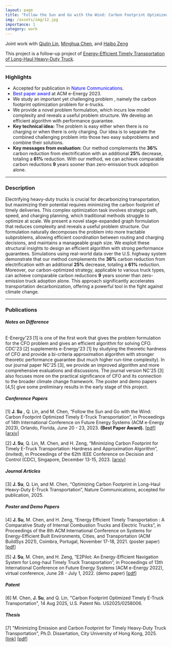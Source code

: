 ```yaml
---
layout: page
title: "Follow the Sun and Go with the Wind: Carbon Footprint Optimized Timely E-Truck Transportation"
img: /assets/img/12.jpg
importance: 1
category: work
---
```

Joint work with [Qiulin Lin](https://lin-qiulin.github.io/), [Minghua Chen](https://www.mhchen.com/), and [Haibo Zeng](https://www.faculty.ece.vt.edu/zeng/index.html)

This project is a follow-up project of [Energy-Efficient Timely Transportation of Long-Haul Heavy-Duty Truck](https://www.mhchen.com/projects/trucking.html).

---
### **Highlights**

- Accepted for publication in <span style="color:blue">Nature Communications</span>.
- <span style="color:blue">Best paper award</span> at ACM e-Energy 2023.
- We study an important yet challenging problem , namely the carbon footprint optimization problem for e-trucks.
- We provide a novel problem formulation, which incurs low model complexity and reveals a useful problem structure. We develop an efficient algorithm with performance guarantee.
- **Key technical idea:** The problem is easy either when there is no charging or when there is only charging. Our idea is to separate the combined challenging problem into those two easy subproblems and combine their solutions.
- **Key messages from evaluation:**
Our method complements the **36%** carbon reduction from electrification with an additional **25%** decrease, totaling a **61%** reduction. 
With our method, we can achieve comparable carbon reductions **9** years sooner than zero-emission truck adoption alone.

<!--
---

### **Slides**

<iframe  src="{{ '/assets/pdf/cfo.slides.pdf' | relative_url }}" width="100%" height="500">
</iframe>

<iframe src="https://onedrive.live.com/embed?resid=246D3C20B0FC822F%21350&amp;authkey=!AFe9PhuYTjFYlyE&amp;em=2&amp;wdAr=1.7777777777777777&amp;wdEaaCheck=0" width="100%" height="500px" frameborder="0">这是嵌入 <a target="_blank" href="https://office.com">Microsoft Office</a> 演示文稿，由 <a target="_blank" href="https://office.com/webapps">Office</a> 提供支持。</iframe>
-->
---

### **Description**

Electrifying heavy-duty trucks is crucial for decarbonizing transportation, but maximizing their potential requires minimizing the carbon footprint of timely deliveries. This complex optimization task involves strategic path, speed, and charging planning, which traditional methods struggle to optimize at scale. We present a novel stage-expanded graph formulation that reduces complexity and reveals a useful problem structure. Our formulation naturally decomposes the problem into more tractable subproblems, allowing efficient coordination between routing and charging decisions, and maintains a manageable graph size. We exploit these structural insights to design an efficient algorithm with strong performance guarantees. Simulations using real-world data over the U.S. highway system demonstrate that our method complements the **36%** carbon reduction from electrification with an additional **25%** decrease, totaling a **61%** reduction. Moreover, our carbon-optimized strategy, applicable to various truck types, can achieve comparable carbon reductions **9** years sooner than zero-emission truck adoption alone. 
This approach significantly accelerates transportation decarbonization, offering a powerful tool in the fight against climate change.

<!-- 
We study the carbon footprint optimization (CFO) of a heavy-duty e-truck traveling from an origin to a destination across a national highway network subject to a hard deadline, by optimizing path planning, speed planning, and intermediary charging planning. Such a CFO problem is essential for carbon-friendly e-truck operations. However, it is notoriously challenging to solve due to (i) the hard deadline constraint, (ii) positive battery state-of-charge constraints, (iii) non-convex carbon footprint objective, and (iv) enormous geographical and temporal charging options with diverse carbon intensity. Indeed, we show that the CFO problem is NP-hard. 

As a key contribution, we show that under practical settings it is equivalent to finding a generalized restricted shortest path on a stage-expanded graph, which extends the original transportation graph to model charging options. Compared to alternative approaches, our formulation incurs low model complexity and reveals a problem structure useful for algorithm design. We exploit the insights to develop an efficient dual-subgradient algorithm that always converges. 
As another major contribution, we prove that (i) each iteration only incurs polynomial-time complexity, albeit it requires solving an integer charging planning problem optimally, and (ii) the algorithm generates optimal results if a condition is met and solutions with bounded optimality loss otherwise. 

Extensive simulations based on real-world traces show that our scheme reduces up to 28% carbon footprint compared to baseline alternatives. The results also demonstrate that e-truck reduces 56% carbon footprint than internal combustion engine trucks.
-->


---
### **Publications**
###### **Notes on Difference**
E-Energy'23 [1] is one of the first work that gives the problem formulation for the CFO problem and gives an efficient algorithm for solving CFO. CDC'23 [2] supplements e-Energy'23 [1] by studying the theoretic hardness of CFO and provide a bi-criteria approximation algorithm with stronger theoretic performance guarantee (but much higher run-time complexity). 
In our journal paper NC'25 [3], we provide an improved algorithm and more comprehensive evaluations and discussions. The journal version NC'25 [3] also focuses more on the practical significance of CFO and its connection to the broader climate change framework.
The poster and demo papers [4,5] give some preliminary results in the early stage of this project.


##### **Conference Papers**
[1] **J. Su** , Q. Lin, and M. Chen, “Follow the Sun and Go with the Wind: Carbon Footprint Optimized Timely E-Truck Transportation”, in Proceedings of 14th International Conference on Future Energy Systems (ACM e-Energy 2023), Orlando, Florida, June 20 - 23, 2023. **(Best Paper Award).** [[pdf](https://www.mhchen.com/papers/CFO_eEnergy.23.pdf)] [[arxiv](https://arxiv.org/abs/2305.11912)]

[2] **J. Su**, Q. Lin, M. Chen, and H. Zeng, “Minimizing Carbon Footprint for Timely E-Truck Transportation: Hardness and Approximation Algorithm”, (invited), in Proceedings of the 62th IEEE Conference on Decision and Control (CDC), Singapore, December 13-15, 2023. [[arxiv](https://arxiv.org/abs/2308.09866)]

##### **Journal Articles**
[3] **J. Su**, Q. Lin, and M. Chen, “Optimizing Carbon Footprint in Long-Haul Heavy-Duty E-Truck Transportation”, Nature Communications, accepted for publication, 2025.

##### **Poster and Demo Papers**

[4] **J. Su**, M. Chen, and H. Zeng, “Energy Efficient Timely Transportation : A Comparative Study of Internal Combustion Trucks and Electric Trucks”, in Proceedings of the 8th ACM International Conference on Systems for Energy-Efficient Built Environments, Cities, and Transportation (ACM BuildSys 2021), Coimbra, Portugal, November 17-18, 2021. (poster paper) [<a href="{{ '/assets/pdf/buildsys21.etruck.pdf' | relative_url }}">pdf</a>]

[5] **J. Su**, M. Chen, and H. Zeng, “E2Pilot: An Energy-Efficient Navigation System for Long-haul Timely Truck Transportation”, in Proceedings of 13th International Conference on Future Energy Systems (ACM e-Energy 2022), virtual conference, June 28 - July 1, 2022. (demo paper) [<a href="{{ '/assets/pdf/eenergy22.e2pilot.demo.pdf' | relative_url }}">pdf</a>]

##### **Patent**

[6] M. Chen, **J. Su**, and Q. Lin, "Carbon Footprint Optimized Timely E-Truck Transportation", 14 Aug 2025, U.S. Patent No. US2025/0258006.


##### **Thesis**

[7] "Minimizing Emission and Carbon Footprint for Timely Heavy-Duty Truck Transportation", Ph.D. Dissertation, City University of Hong Kong, 2025. [[link](https://scholars.cityu.edu.hk/en/studentTheses/minimizing-emission-and-carbon-footprint-for-timely-heavy-duty-tr)] [[pdf](http://lbms03.cityu.edu.hk/theses/ftt/phd-ds-315657520.pdf)]